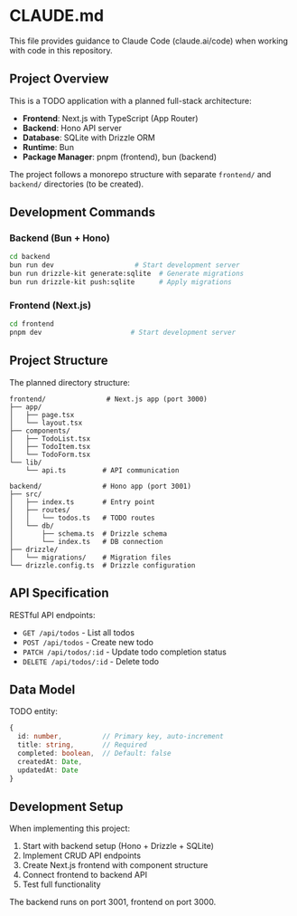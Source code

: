 # CLAUDE.md

This file provides guidance to Claude Code (claude.ai/code) when working with code in this repository.

## Project Overview

This is a TODO application with a planned full-stack architecture:
- **Frontend**: Next.js with TypeScript (App Router)
- **Backend**: Hono API server
- **Database**: SQLite with Drizzle ORM
- **Runtime**: Bun
- **Package Manager**: pnpm (frontend), bun (backend)

The project follows a monorepo structure with separate `frontend/` and `backend/` directories (to be created).

## Development Commands

### Backend (Bun + Hono)
```bash
cd backend
bun run dev                    # Start development server
bun run drizzle-kit generate:sqlite  # Generate migrations
bun run drizzle-kit push:sqlite      # Apply migrations
```

### Frontend (Next.js)
```bash
cd frontend
pnpm dev                      # Start development server
```

## Project Structure

The planned directory structure:
```
frontend/               # Next.js app (port 3000)
├── app/
│   ├── page.tsx
│   └── layout.tsx
├── components/
│   ├── TodoList.tsx
│   ├── TodoItem.tsx
│   └── TodoForm.tsx
└── lib/
    └── api.ts         # API communication

backend/               # Hono app (port 3001)
├── src/
│   ├── index.ts       # Entry point
│   ├── routes/
│   │   └── todos.ts   # TODO routes
│   └── db/
│       ├── schema.ts  # Drizzle schema
│       └── index.ts   # DB connection
├── drizzle/
│   └── migrations/    # Migration files
└── drizzle.config.ts  # Drizzle configuration
```

## API Specification

RESTful API endpoints:
- `GET /api/todos` - List all todos
- `POST /api/todos` - Create new todo
- `PATCH /api/todos/:id` - Update todo completion status
- `DELETE /api/todos/:id` - Delete todo

## Data Model

TODO entity:
```typescript
{
  id: number,          // Primary key, auto-increment
  title: string,       // Required
  completed: boolean,  // Default: false
  createdAt: Date,
  updatedAt: Date
}
```

## Development Setup

When implementing this project:
1. Start with backend setup (Hono + Drizzle + SQLite)
2. Implement CRUD API endpoints
3. Create Next.js frontend with component structure
4. Connect frontend to backend API
5. Test full functionality

The backend runs on port 3001, frontend on port 3000.